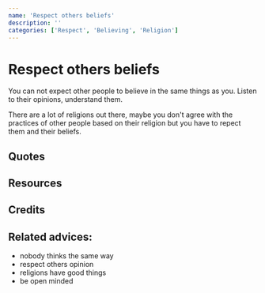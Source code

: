 ```yaml
---
name: 'Respect others beliefs'
description: ''
categories: ['Respect', 'Believing', 'Religion']
---
```

# Respect others beliefs

You can not expect other people to believe in the same things as you. Listen to their opinions, understand them. 

There are a lot of religions out there, maybe you don't agree with the practices of other people based on their religion but you have to repect them and their beliefs.

## Quotes

## Resources

## Credits

## Related advices:

- nobody thinks the same way
- respect others opinion
- religions have good things
- be open minded
